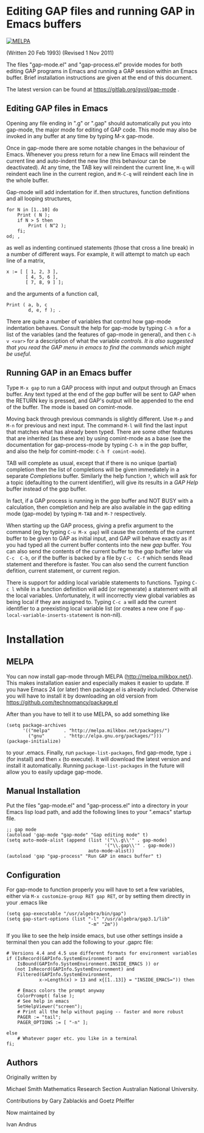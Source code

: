 Editing GAP files and running GAP in Emacs buffers
==================================================
[![MELPA](http://melpa.org/packages/gap-mode-badge.svg)](http://melpa.org/#/gap-mode)

(Written 20 Feb 1993)
(Revised 1 Nov 2011)

The files "gap-mode.el" and "gap-process.el" provide modes for both editing
GAP  programs in  Emacs and running a  GAP  session within an Emacs buffer.
Brief installation instructions are given at the end of this document.

The latest version can be found at https://gitlab.org/gvol/gap-mode .

Editing GAP files in Emacs
--------------------------

Opening any file ending in ".g" or ".gap" should automatically put you into
gap-mode, the  major mode for  editing of GAP  code. This mode may  also be
invoked in any buffer at any time by typing M-x gap-mode.

Once in gap-mode there are some notable changes in the  behaviour of Emacs.
Whenever you  press return for a  new line Emacs will reindent  the current
line and auto-indent the new line (this behaviour can  be deactivated).  At
any time, the TAB key  will reindent the  current line, `M-q` will reindent
each line in the current region, and `M-C-q` will reindent each line in the
whole buffer.

Gap-mode will add indentation for if..then structures, function definitions
and all looping structures,

    for N in [1..10] do
        Print ( N );
        if N > 5 then
            Print ( N^2 );
        fi;
    od; ,

as well as indenting continued statements  (those that cross  a line break)
in a number  of different ways. For example,  it  will attempt to  match up
each line of a matrix,

    x := [ [ 1, 2, 3 ],
           [ 4, 5, 6 ],
           [ 7, 8, 9 ] ];

and the arguments of a function call,

    Print ( a, b, c
            d, e, f ); .

There are quite a number of variables that control how gap-mode indentation
behaves. Consult the help for gap-mode by  typing `C-h m` for a list of the
variables (and the features of gap-mode in general), and then `C-h v <var>`
for  a  description of  what  the  variable  <var>  controls.  It  is  also
suggested that you  read the GAP menu  in emacs to find  the commands which
might be useful.


Running GAP in an Emacs buffer
------------------------------

Type `M-x gap` to run a GAP process with input  and output through an Emacs
buffer.  Any text typed at the end of the *gap* buffer will  be sent to GAP
when the RETURN key is pressed,  and  GAP's output will  be appended to the
end of the buffer. The mode is based on comint-mode.

Moving back through previous commands is slightly different. Use  `M-p` and
`M-n` for previous and  next input. The  command  `M-l` will find the  last
input  that matches what  has already been  typed.    There  are some other
features that are  inherited (as these are) by  using comint-mode as a base
(see  the documentation for gap-process-mode by typing `C-h m` in the *gap*
buffer, and also the help for comint-mode: `C-h f comint-mode`).

TAB  will complete  as usual, except  that  if there is no unique (partial)
completion then  the list  of completions will   be given immediately  in a
separate *Completions* buffer. Similarly the help  function `?`, which will
ask for  a topic (defaulting to  the current  identifier),  will   give its
results in a *GAP Help* buffer instead of the *gap* buffer.

In fact, if a GAP process is running in the *gap* buffer  and NOT BUSY with
a  calculation, then  completion and help   are also  available in  the gap
editing mode (gap-mode) by typing `M-TAB` and `M-?` respectively.

When starting up  the GAP process, giving a prefix  argument to the command
(eg by typing `C-u M-x gap`) will  cause the contents of the current buffer
to be given to GAP as initial input,  and GAP will behave exactly as if you
had typed all  the current buffer contents into the  new *gap* buffer.  You
can also send the contents of the  current buffer to the *gap* buffer later
via `C-c  C-b`, or if  the buffer is  backed by a  file by `C-c  C-f` which
sends  Read statement  and  therefore is  faster.  You  can  also send  the
current function  defition, current  statement, or  current region.

There is support for adding local variable statements to functions.  Typing
`C-c l` while in a function definition will add (or regenerate) a statement
with  all the  local variables.   Unfortunately, it  will incorrectly  view
global variables  as being local if  they are assigned to.   Typing `C-c a`
will add  the current identifier to  a preexisting local variable  list (or
creates a new one if `gap-local-variable-inserts-statement` is non-nil).

Installation
============

MELPA
-----

You  can now  install gap-mode  through MELPA  (http://melpa.milkbox.net/).
This makes  installation easier and  especially makes it easier  to update.
If  you have  Emacs  24 (or  later) then  package.el  is already  included.
Otherwise you  will have to install  it by downloading an  old version from
https://github.com/technomancy/package.el

After than you have to tell it to use MELPA, so add something like

    (setq package-archives
          '(("melpa"     . "http://melpa.milkbox.net/packages/")
            ("gnu"       . "http://elpa.gnu.org/packages/")))
    (package-initialize)

to your .emacs.  Finally,  run `package-list-packages`, find gap-mode, type
`i` (for install)  and then `x` (to execute).  It  will download the latest
version and  install it automatically.  Running  `package-list-packages` in
the future will allow you to easily updage gap-mode.

Manual Installation
-------------------

Put the files  "gap-mode.el" and "gap-process.el" into a  directory in your
Emacs lisp load path, and add  the following lines to your ".emacs" startup
file.

    ;; gap mode
    (autoload 'gap-mode "gap-mode" "Gap editing mode" t)
    (setq auto-mode-alist (append (list '("\\.g\\'" . gap-mode)
                                        '("\\.gap\\'" . gap-mode))
                                  auto-mode-alist))
    (autoload 'gap "gap-process" "Run GAP in emacs buffer" t)


Configuration
-------------

For gap-mode  to function properly  you will have  to set a  few variables,
either via `M-x customize-group RET gap RET`, or by setting them directly in
your .emacs like

    (setq gap-executable "/usr/algebra/bin/gap")
    (setq gap-start-options (list "-l" "/usr/algebra/gap3.1/lib"
                                  "-m" "2m"))


If you like to  see the help inside emacs, but use  other settings inside a
terminal then you can add the following to your .gaprc file:

    # Versions 4.4 and 4.5 use different formats for environment variables
    if (IsRecord(GAPInfo.SystemEnvironment) and
        IsBound(GAPInfo.SystemEnvironment.INSIDE_EMACS )) or
       (not IsRecord(GAPInfo.SystemEnvironment) and
        Filtered(GAPInfo.SystemEnvironment,
                x->Length(x) > 13 and x{[1..13]} = "INSIDE_EMACS=")) then

        # Emacs colors the prompt anyway
        ColorPrompt( false );
        # See help in emacs
        SetHelpViewer("screen");
        # Print all the help without paging -- faster and more robust
        PAGER := "tail";
        PAGER_OPTIONS := [ "-n" ];

    else
        # Whatever pager etc. you like in a terminal
    fi;


Authors
-------

Originally written by

Michael Smith
Mathematics Research Section
Australian National University.

Contributions by Gary Zablackis and Goetz Pfeiffer

Now maintained by

Ivan Andrus
